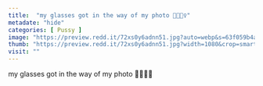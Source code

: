 ```yaml
---
title:  "my glasses got in the way of my photo 🙈🤷🏼‍♀️"
metadate: "hide"
categories: [ Pussy ]
image: "https://preview.redd.it/72xs0y6adnn51.jpg?auto=webp&s=63f059b4a71e2f5f46205d6d177194f8f1ca8d7e"
thumb: "https://preview.redd.it/72xs0y6adnn51.jpg?width=1080&crop=smart&auto=webp&s=09b4677973eca2fe569737aa33931d84a975fe0c"
visit: ""
---
```

my glasses got in the way of my photo 🙈🤷🏼‍♀️
